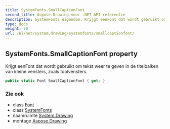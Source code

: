 ```yaml
---
title: SystemFonts.SmallCaptionFont
second_title: Aspose.Drawing voor .NET API-referentie
description: SystemFonts eigendom. Krijgt eenFont dat wordt gebruikt om tekst weer te geven in de titelbalken van kleine vensters zoals toolvensters.
type: docs
weight: 70
url: /nl/net/system.drawing/systemfonts/smallcaptionfont/
---
```

## SystemFonts.SmallCaptionFont property

Krijgt eenFont dat wordt gebruikt om tekst weer te geven in de titelbalken van kleine vensters, zoals toolvensters.

```csharp
public static Font SmallCaptionFont { get; }
```

### Zie ook

* class [Font](../../font/)
* class [SystemFonts](../)
* naamruimte [System.Drawing](../../systemfonts/)
* montage [Aspose.Drawing](../../../)


